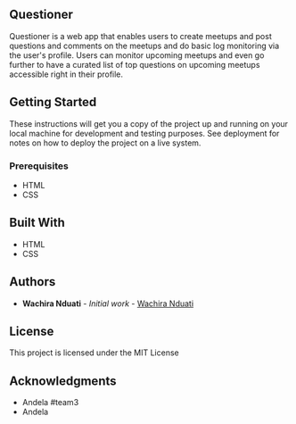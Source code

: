 ## Questioner

Questioner is a web app that enables users to create meetups and post questions and comments on the meetups and do basic log monitoring via the user's profile. Users can monitor upcoming meetups and even go further to have a curated list of top questions on upcoming meetups accessible right in their profile.


## Getting Started

These instructions will get you a copy of the project up and running on your local machine for development and testing purposes. See deployment for notes on how to deploy the project on a live system.

### Prerequisites

- HTML
- CSS


## Built With

- HTML
- CSS


## Authors

* **Wachira Nduati** - *Initial work* - [Wachira Nduati](https://github.com/wachiranduati)


## License

This project is licensed under the MIT License

## Acknowledgments

* Andela #team3
* Andela
